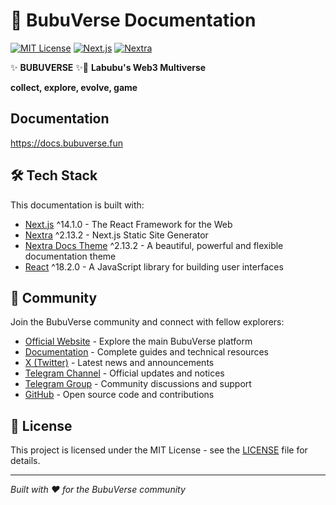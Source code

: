 # 🧸 BubuVerse Documentation

[![MIT License](https://img.shields.io/badge/License-MIT-green.svg)](LICENSE)
[![Next.js](https://img.shields.io/badge/Next.js-14.1.0-black)](https://nextjs.org)
[![Nextra](https://img.shields.io/badge/Nextra-2.13.2-blue)](https://nextra.site)

✨ **BUBUVERSE** ✨🧸 **Labubu's Web3 Multiverse**

**collect, explore, evolve, game**

## Documentation

https://docs.bubuverse.fun

## 🛠 Tech Stack

This documentation is built with:

- [Next.js](https://nextjs.org/) ^14.1.0 - The React Framework for the Web
- [Nextra](https://nextra.site/) ^2.13.2 - Next.js Static Site Generator
- [Nextra Docs Theme](https://nextra.site/docs/docs-theme) ^2.13.2 - A beautiful, powerful and flexible documentation theme
- [React](https://react.dev/) ^18.2.0 - A JavaScript library for building user interfaces

## 🤝 Community

Join the BubuVerse community and connect with fellow explorers:

- [Official Website](https://bubuverse.fun/) - Explore the main BubuVerse platform
- [Documentation](https://docs.bubuverse.fun/) - Complete guides and technical resources
- [X (Twitter)](https://x.com/bubu_verse) - Latest news and announcements
- [Telegram Channel](https://t.me/official_bubuverse_notice) - Official updates and notices
- [Telegram Group](https://t.me/official_bubuverse_space) - Community discussions and support
- [GitHub](https://github.com/bubuverse) - Open source code and contributions

## 📄 License

This project is licensed under the MIT License - see the [LICENSE](LICENSE) file for details.

---

*Built with ❤️ for the BubuVerse community*
